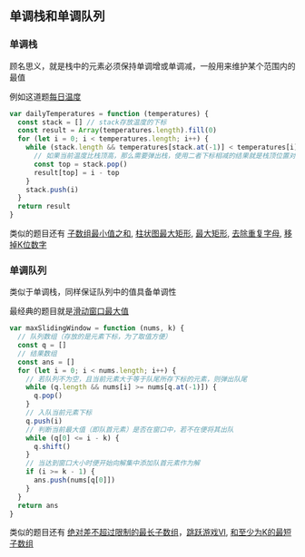 ## 单调栈和单调队列

### 单调栈

顾名思义，就是栈中的元素必须保持单调增或单调减，一般用来维护某个范围内的最值

例如这道题[每日温度](https://leetcode.cn/problems/daily-temperatures/description/)

```js
var dailyTemperatures = function (temperatures) {
  const stack = [] // stack存放温度的下标
  const result = Array(temperatures.length).fill(0)
  for (let i = 0; i < temperatures.length; i++) {
    while (stack.length && temperatures[stack.at(-1)] < temperatures[i]) {
      // 如果当前温度比栈顶高，那么需要弹出栈，使用二者下标相减的结果就是栈顶位置对应的答案
      const top = stack.pop()
      result[top] = i - top
    }
    stack.push(i)
  }
  return result
}
```

类似的题目还有 [子数组最小值之和](https://leetcode.cn/problems/sum-of-subarray-minimums), [柱状图最大矩形](https://leetcode.cn/problems/largest-rectangle-in-histogram/), [最大矩形](https://leetcode.cn/problems/maximal-rectangle/), [去除重复字母](https://leetcode.cn/problems/remove-duplicate-letters), [移掉K位数字](https://leetcode.cn/problems/remove-k-digits/)

### 单调队列

类似于单调栈，同样保证队列中的值具备单调性

最经典的题目就是[滑动窗口最大值](https://leetcode.cn/problems/sliding-window-maximum)

```js
var maxSlidingWindow = function (nums, k) {
  // 队列数组（存放的是元素下标，为了取值方便）
  const q = []
  // 结果数组
  const ans = []
  for (let i = 0; i < nums.length; i++) {
    // 若队列不为空，且当前元素大于等于队尾所存下标的元素，则弹出队尾
    while (q.length && nums[i] >= nums[q.at(-1)]) {
      q.pop()
    }
    // 入队当前元素下标
    q.push(i)
    // 判断当前最大值（即队首元素）是否在窗口中，若不在便将其出队
    while (q[0] <= i - k) {
      q.shift()
    }
    // 当达到窗口大小时便开始向解集中添加队首元素作为解
    if (i >= k - 1) {
      ans.push(nums[q[0]])
    }
  }
  return ans
}
```

类似的题目还有 [绝对差不超过限制的最长子数组](https://leetcode.cn/problems/longest-continuous-subarray-with-absolute-diff-less-than-or-equal-to-limit/)，[跳跃游戏VI](https://leetcode.cn/problems/jump-game-vi/), [和至少为K的最短子数组](https://leetcode.cn/problems/shortest-subarray-with-sum-at-least-k/)
